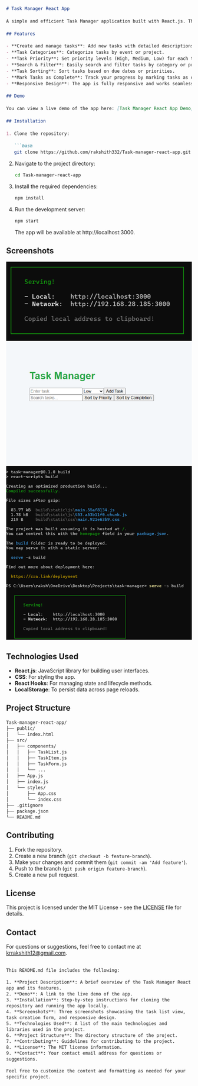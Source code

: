 

```markdown
# Task Manager React App

A simple and efficient Task Manager application built with React.js. This app allows users to create, manage, and track tasks for different events or projects. The app includes features such as task categorization, task priority settings, sorting, and more.

## Features

- **Create and manage tasks**: Add new tasks with detailed descriptions and due dates.
- **Task Categories**: Categorize tasks by event or project.
- **Task Priority**: Set priority levels (High, Medium, Low) for each task.
- **Search & Filter**: Easily search and filter tasks by category or priority.
- **Task Sorting**: Sort tasks based on due dates or priorities.
- **Mark Tasks as Complete**: Track your progress by marking tasks as complete.
- **Responsive Design**: The app is fully responsive and works seamlessly on desktop and mobile devices.

## Demo

You can view a live demo of the app here: [Task Manager React App Demo](https://task-manager-react-app.vercel.app/)

## Installation

1. Clone the repository:

   ```bash
   git clone https://github.com/rakshith332/Task-manager-react-app.git
   ```

2. Navigate to the project directory:

   ```bash
   cd Task-manager-react-app
   ```

3. Install the required dependencies:

   ```bash
   npm install
   ```

4. Run the development server:

   ```bash
   npm start
   ```

   The app will be available at http://localhost:3000.

## Screenshots

![Task List View](Taskmanager1.png)
![Task Creation Form](Taskmanager2.png)
![Responsive Design](Taskmanager3.png)

## Technologies Used

- **React.js**: JavaScript library for building user interfaces.
- **CSS**: For styling the app.
- **React Hooks**: For managing state and lifecycle methods.
- **LocalStorage**: To persist data across page reloads.

## Project Structure

```
Task-manager-react-app/
├── public/
│   └── index.html
├── src/
│   ├── components/
│   │   ├── TaskList.js
│   │   ├── TaskItem.js
│   │   ├── TaskForm.js
│   │   └── ...
│   ├── App.js
│   ├── index.js
│   └── styles/
│       ├── App.css
│       └── index.css
├── .gitignore
├── package.json
└── README.md
```

## Contributing

1. Fork the repository.
2. Create a new branch (`git checkout -b feature-branch`).
3. Make your changes and commit them (`git commit -am 'Add feature'`).
4. Push to the branch (`git push origin feature-branch`).
5. Create a new pull request.

## License

This project is licensed under the MIT License - see the [LICENSE](LICENSE) file for details.

## Contact

For questions or suggestions, feel free to contact me at [krrakshith12@gmail.com](mailto:krrakshith12@gmail.com).
```

This README.md file includes the following:

1. **Project Description**: A brief overview of the Task Manager React app and its features.
2. **Demo**: A link to the live demo of the app.
3. **Installation**: Step-by-step instructions for cloning the repository and running the app locally.
4. **Screenshots**: Three screenshots showcasing the task list view, task creation form, and responsive design.
5. **Technologies Used**: A list of the main technologies and libraries used in the project.
6. **Project Structure**: The directory structure of the project.
7. **Contributing**: Guidelines for contributing to the project.
8. **License**: The MIT license information.
9. **Contact**: Your contact email address for questions or suggestions.

Feel free to customize the content and formatting as needed for your specific project.
